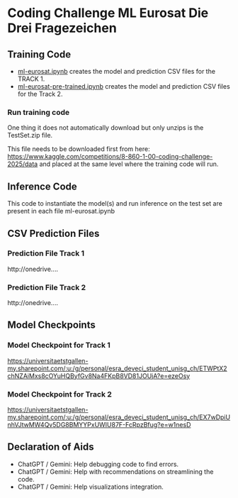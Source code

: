 # Coding Challenge ML Eurosat Die Drei Fragezeichen

## Training Code
- [ml-eurosat.ipynb](ml-eurosat.ipynb) creates the model and prediction CSV files for the TRACK 1.
- [ml-eurosat-pre-trained.ipynb](ml-eurosat-pre-trained.ipynb) creates the model and prediction CSV files for the Track 2.

### Run training code
One thing it does not automatically download but only unzips is the TestSet.zip file. 

This file needs to be downloaded first from here: https://www.kaggle.com/competitions/8-860-1-00-coding-challenge-2025/data and placed at the same level where the training code will run.

## Inference Code
This code to  instantiate the model(s) and run inference on the test set are present in each file ml-eurosat.ipynb 

## CSV Prediction Files
### Prediction File Track 1 
http://onedrive.... 
### Prediction File Track 2
http://onedrive....

## Model Checkpoints
### Model Checkpoint for Track 1
https://universitaetstgallen-my.sharepoint.com/:u:/g/personal/esra_deveci_student_unisg_ch/ETWPtX2chNZAiMxs8cOYuHQByfGv8Na4FKpB8VD81JOUjA?e=ezeOsy
### Model Checkpoint for Track 2
https://universitaetstgallen-my.sharepoint.com/:u:/g/personal/esra_deveci_student_unisg_ch/EX7wDpiUnhVJtwMW4Qv5DG8BMYYPxUWIU87F-FcRpzBfug?e=w1nesD
## Declaration of Aids
- ChatGPT / Gemini: Help debugging code to find errors. 
- ChatGPT / Gemini: Help with recommendations on streamlining the code.
- ChatGPT / Gemini: Help visualizations integration.

